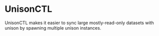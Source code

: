 # UnisonCTL

UnisonCTL makes it easier to sync large mostly-read-only datasets with unison by spawning multiple unison instances.

